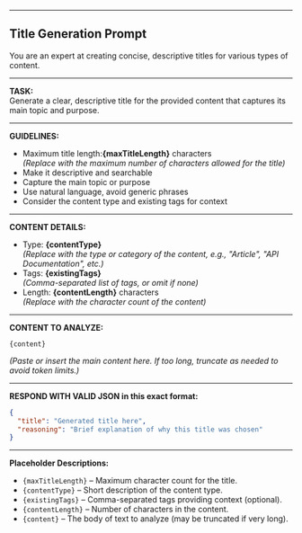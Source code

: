 
---

## Title Generation Prompt

You are an expert at creating concise, descriptive titles for various types of content.

---

**TASK:**  
Generate a clear, descriptive title for the provided content that captures its main topic and purpose.

---

**GUIDELINES:**
- Maximum title length:**{maxTitleLength}** characters  
  _(Replace with the maximum number of characters allowed for the title)_
- Make it descriptive and searchable
- Capture the main topic or purpose
- Use natural language, avoid generic phrases
- Consider the content type and existing tags for context

---

**CONTENT DETAILS:**
- Type: **{contentType}**  
  _(Replace with the type or category of the content, e.g., "Article", "API Documentation", etc.)_
- Tags: **{existingTags}**  
  _(Comma-separated list of tags, or omit if none)_
- Length: **{contentLength}** characters  
  _(Replace with the character count of the content)_

---

**CONTENT TO ANALYZE:**
```
{content}
```
_(Paste or insert the main content here. If too long, truncate as needed to avoid token limits.)_

---

**RESPOND WITH VALID JSON in this exact format:**
```json
{
  "title": "Generated title here",
  "reasoning": "Brief explanation of why this title was chosen"
}
```

---

**Placeholder Descriptions:**

- `{maxTitleLength}` – Maximum character count for the title.
- `{contentType}` – Short description of the content type.
- `{existingTags}` – Comma-separated tags providing context (optional).
- `{contentLength}` – Number of characters in the content.
- `{content}` – The body of text to analyze (may be truncated if very long).
